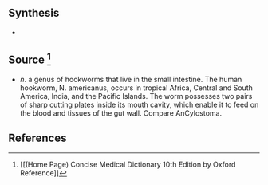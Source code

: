 ## Synthesis
- 
## Source [^1]
- $n$. a genus of hookworms that live in the small intestine. The human hookworm, N. americanus, occurs in tropical Africa, Central and South America, India, and the Pacific Islands. The worm possesses two pairs of sharp cutting plates inside its mouth cavity, which enable it to feed on the blood and tissues of the gut wall. Compare AnCylostoma.
## References

[^1]: [[(Home Page) Concise Medical Dictionary 10th Edition by Oxford Reference]]